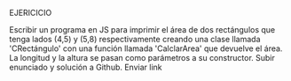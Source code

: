 EJERICICIO

Escribir un programa en JS para imprimir el área de dos rectángulos que tenga lados (4,5) y (5,8) respectivamente creando una clase llamada 'CRectángulo' con una función llamada 'CalclarArea' que devuelve el área. La longitud y la altura se pasan como parámetros a su constructor. Subir enunciado y solución a Github. Enviar link